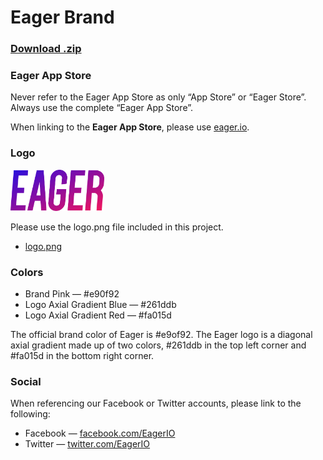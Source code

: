 # Eager Brand

### [Download .zip](https://github.com/EagerIO/Brand/archive/master.zip)

### Eager App Store

Never refer to the Eager App Store as only “App Store” or “Eager Store”. Always use the complete “Eager App Store”.

When linking to the __Eager App Store__, please use [eager.io](https://eager.io).

### Logo

<img src="logo.png" width=150>

Please use the logo.png file included in this project.

- [logo.png](logo.png)

### Colors

- Brand Pink — #e90f92
- Logo Axial Gradient Blue — #261ddb
- Logo Axial Gradient Red — #fa015d

The official brand color of Eager is #e9of92. The Eager logo is a diagonal axial gradient made up of two colors, #261ddb in the top left corner and #fa015d in the bottom right corner.

### Social

When referencing our Facebook or Twitter accounts, please link to the following:

- Facebook — [facebook.com/EagerIO](http://facebook.com/EagerIO)
- Twitter — [twitter.com/EagerIO](http://twitter.com/EagerIO)
